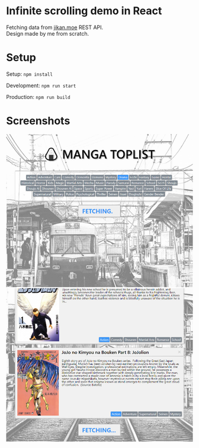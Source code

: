 # Infinite scrolling demo in React

Fetching data from [jikan.moe](https://jikan.docs.apiary.io/) REST API.  
Design made by me from scratch.

# Setup
Setup: ```npm install```

Development: ```npm run start```

Production: ```npm run build```

# Screenshots
![Screenshot](/screenshots/screenshot2.png?raw=true)  
![Screenshot](/screenshots/screenshot.png?raw=true)